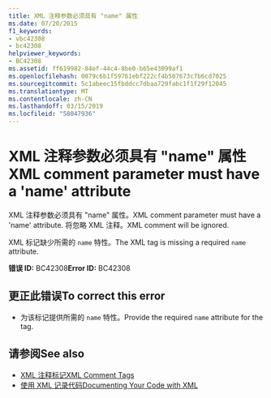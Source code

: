 ```yaml
---
title: XML 注释参数必须具有 "name" 属性
ms.date: 07/20/2015
f1_keywords:
- vbc42308
- bc42308
helpviewer_keywords:
- BC42308
ms.assetid: ff619982-84ef-44c4-8be0-b65e43099af1
ms.openlocfilehash: 0879c6b1f59761ebf222cf4b507673c7b6cd7025
ms.sourcegitcommit: 5c1abeec15fbddcc7dbaa729fabc1f1f29f12045
ms.translationtype: MT
ms.contentlocale: zh-CN
ms.lasthandoff: 03/15/2019
ms.locfileid: "58047936"
---
```

# <a name="xml-comment-parameter-must-have-a-name-attribute"></a><span data-ttu-id="1ce59-102">XML 注释参数必须具有 "name" 属性</span><span class="sxs-lookup"><span data-stu-id="1ce59-102">XML comment parameter must have a 'name' attribute</span></span>
<span data-ttu-id="1ce59-103">XML 注释参数必须具有 "name" 属性。</span><span class="sxs-lookup"><span data-stu-id="1ce59-103">XML comment parameter must have a 'name' attribute.</span></span> <span data-ttu-id="1ce59-104">将忽略 XML 注释。</span><span class="sxs-lookup"><span data-stu-id="1ce59-104">XML comment will be ignored.</span></span>  
  
 <span data-ttu-id="1ce59-105">XML 标记缺少所需的 `name` 特性。</span><span class="sxs-lookup"><span data-stu-id="1ce59-105">The XML tag is missing a required `name` attribute.</span></span>  
  
 <span data-ttu-id="1ce59-106">**错误 ID:** BC42308</span><span class="sxs-lookup"><span data-stu-id="1ce59-106">**Error ID:** BC42308</span></span>  
  
## <a name="to-correct-this-error"></a><span data-ttu-id="1ce59-107">更正此错误</span><span class="sxs-lookup"><span data-stu-id="1ce59-107">To correct this error</span></span>  
  
-   <span data-ttu-id="1ce59-108">为该标记提供所需的 `name` 特性。</span><span class="sxs-lookup"><span data-stu-id="1ce59-108">Provide the required `name` attribute for the tag.</span></span>  
  
## <a name="see-also"></a><span data-ttu-id="1ce59-109">请参阅</span><span class="sxs-lookup"><span data-stu-id="1ce59-109">See also</span></span>

- [<span data-ttu-id="1ce59-110">XML 注释标记</span><span class="sxs-lookup"><span data-stu-id="1ce59-110">XML Comment Tags</span></span>](../../visual-basic/language-reference/xmldoc/index.md)
- [<span data-ttu-id="1ce59-111">使用 XML 记录代码</span><span class="sxs-lookup"><span data-stu-id="1ce59-111">Documenting Your Code with XML</span></span>](../../visual-basic/programming-guide/program-structure/documenting-your-code-with-xml.md)

